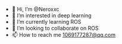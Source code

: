 - 👋 Hi, I’m @Neroxxc
- 👀 I’m interested in deep learning
- 🌱 I’m currently learning ROS
- 💞️ I’m looking to collaborate on ROS
- 📫 How to reach me 1069177287@qq.com

<!---
Neroxxc/Neroxxc is a ✨ special ✨ repository because its `README.md` (this file) appears on your GitHub profile.
You can click the Preview link to take a look at your changes.
--->

